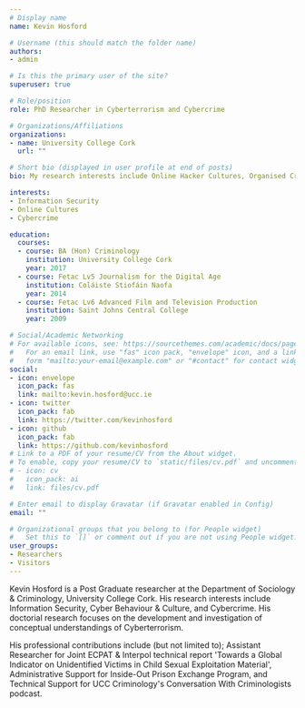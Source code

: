```yaml
---
# Display name
name: Kevin Hosford

# Username (this should match the folder name)
authors:
- admin

# Is this the primary user of the site?
superuser: true

# Role/position
role: PhD Researcher in Cyberterrorism and Cybercrime

# Organizations/Affiliations
organizations:
- name: University College Cork
  url: ""

# Short bio (displayed in user profile at end of posts)
bio: My research interests include Online Hacker Cultures, Organised Crime, Terrorism Studies, and Cybercrime.

interests:
- Information Security
- Online Cultures
- Cybercrime

education:
  courses:
  - course: BA (Hon) Criminology
    institution: University College Cork
    year: 2017
  - course: Fetac Lv5 Journalism for the Digital Age
    institution: Coláiste Stiofáin Naofa
    year: 2014
  - course: Fetac Lv6 Advanced Film and Television Production
    institution: Saint Johns Central College
    year: 2009

# Social/Academic Networking
# For available icons, see: https://sourcethemes.com/academic/docs/page-builder/#icons
#   For an email link, use "fas" icon pack, "envelope" icon, and a link in the
#   form "mailto:your-email@example.com" or "#contact" for contact widget.
social:
- icon: envelope
  icon_pack: fas
  link: mailto:kevin.hosford@ucc.ie
- icon: twitter
  icon_pack: fab
  link: https://twitter.com/kevinhosford
- icon: github
  icon_pack: fab
  link: https://github.com/kevinhosford
# Link to a PDF of your resume/CV from the About widget.
# To enable, copy your resume/CV to `static/files/cv.pdf` and uncomment the lines below.
# - icon: cv
#   icon_pack: ai
#   link: files/cv.pdf

# Enter email to display Gravatar (if Gravatar enabled in Config)
email: ""

# Organizational groups that you belong to (for People widget)
#   Set this to `[]` or comment out if you are not using People widget.
user_groups:
- Researchers
- Visitors
---
```


Kevin Hosford is a Post Graduate researcher at the Department of Sociology & Criminology, University College Cork. His research interests include Information Security, Cyber Behaviour & Culture, and Cybercrime. His doctorial research focuses on the development and investigation of conceptual understandings of Cyberterrorism.

His professional contributions include (but not limited to); Assistant Researcher for Joint ECPAT & Interpol technical report 'Towards a Global Indicator on Unidentified Victims in Child Sexual Exploitation Material', Administrative Support for Inside-Out Prison Exchange Program, and Technical Support for UCC Criminology's Conversation With Criminologists podcast.
